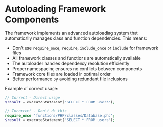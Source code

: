 # Autoloading Framework Components

The framework implements an advanced autoloading system that automatically manages class and function dependencies. This means:

* Don't use `require_once`, `require`, `include_once` or `include` for framework files
* All framework classes and functions are automatically available
* The autoloader handles dependency resolution efficiently
* Proper namespacing ensures no conflicts between components
* Framework core files are loaded in optimal order
* Better performance by avoiding redundant file inclusions

Example of correct usage:

```php
// Correct - Direct usage
$result = executeStatement("SELECT * FROM users");

// Incorrect - Don't do this
require_once 'functions/PHP/classes/Database.php';
$result = executeStatement("SELECT * FROM users");
```
